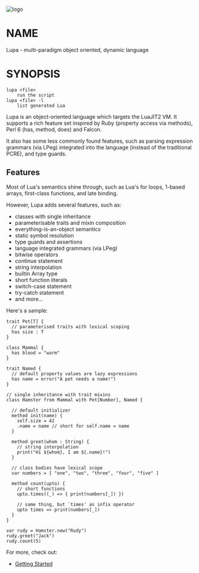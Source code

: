 ![logo](https://github.com/richardhundt/lupa/wiki/lupa_logo.png)

# NAME

Lupa - multi-paradigm object oriented, dynamic language

# SYNOPSIS

    lupa <file>
        run the script
    lupa <file> -l
        list generated Lua

Lupa is an object-oriented language which targets the LuaJIT2 VM.
It supports a rich feature set inspired by Ruby (property access
via methods), Perl 6 (has, method, does) and Falcon.

It also has some less commonly found features, such as parsing
expression grammars (via LPeg) integrated into the language (instead
of the traditional PCRE), and type guards.

## Features

Most of Lua's semantics shine through, such as Lua's for loops,
1-based arrays, first-class functions, and late binding.

However, Lupa adds several features, such as:

* classes with single inheritance
* parameterisable traits and mixin composition
* everything-is-an-object semantics
* static symbol resolution
* type guards and assertions
* language integrated grammars (via LPeg)
* bitwise operators
* continue statement
* string interpolation
* builtin Array type
* short function literals
* switch-case statement
* try-catch statement
* and more...


Here's a sample:

```
trait Pet[T] {
  // parameterised traits with lexical scoping
  has size : T 
}
 
class Mammal {
  has blood = "warm"
}

trait Named {
  // default property values are lazy expressions
  has name = error("A pet needs a name!")
}
 
// single inheritance with trait mixins
class Hamster from Mammal with Pet[Number], Named {

  // default initializer
  method init(name) {
    self.size = 42
    .name = name // short for self.name = name
  }   

  method greet(whom : String) {
    // string interpolation
    print("Hi ${whom}, I am ${.name}!")
  }

  // class bodies have lexical scope
  var numbers = [ "one", "two", "three", "four", "five" ]

  method count(upto) {
    // short functions
    upto.times((_) => { print(numbers[_]) })

    // same thing, but `times' as infix operator
    upto times => print(numbers[_])
  }
}

var rudy = Hamster.new("Rudy")
rudy.greet("Jack")
rudy.count(5)
```

For more, check out:

* [Getting Started](lupa/wiki/Getting-Started)


